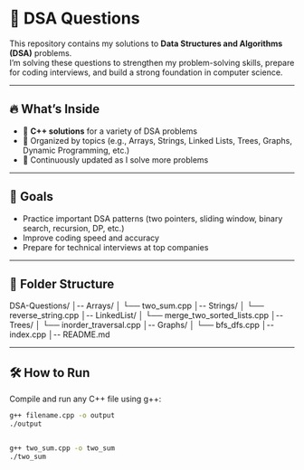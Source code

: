 # 📘 DSA Questions

This repository contains my solutions to **Data Structures and Algorithms (DSA)** problems.  
I’m solving these questions to strengthen my problem-solving skills, prepare for coding interviews, and build a strong foundation in computer science.

---

## 🔥 What’s Inside
- 📝 **C++ solutions** for a variety of DSA problems
- 📂 Organized by topics (e.g., Arrays, Strings, Linked Lists, Trees, Graphs, Dynamic Programming, etc.)
- 🚀 Continuously updated as I solve more problems

---

## 🎯 Goals
- Practice important DSA patterns (two pointers, sliding window, binary search, recursion, DP, etc.)
- Improve coding speed and accuracy
- Prepare for technical interviews at top companies

---

## 📂 Folder Structure

DSA-Questions/
│-- Arrays/
│ └── two_sum.cpp
│-- Strings/
│ └── reverse_string.cpp
│-- LinkedList/
│ └── merge_two_sorted_lists.cpp
│-- Trees/
│ └── inorder_traversal.cpp
│-- Graphs/
│ └── bfs_dfs.cpp
│-- index.cpp
│-- README.md


---

## 🛠️ How to Run
Compile and run any C++ file using g++:
```bash
g++ filename.cpp -o output
./output


g++ two_sum.cpp -o two_sum
./two_sum
